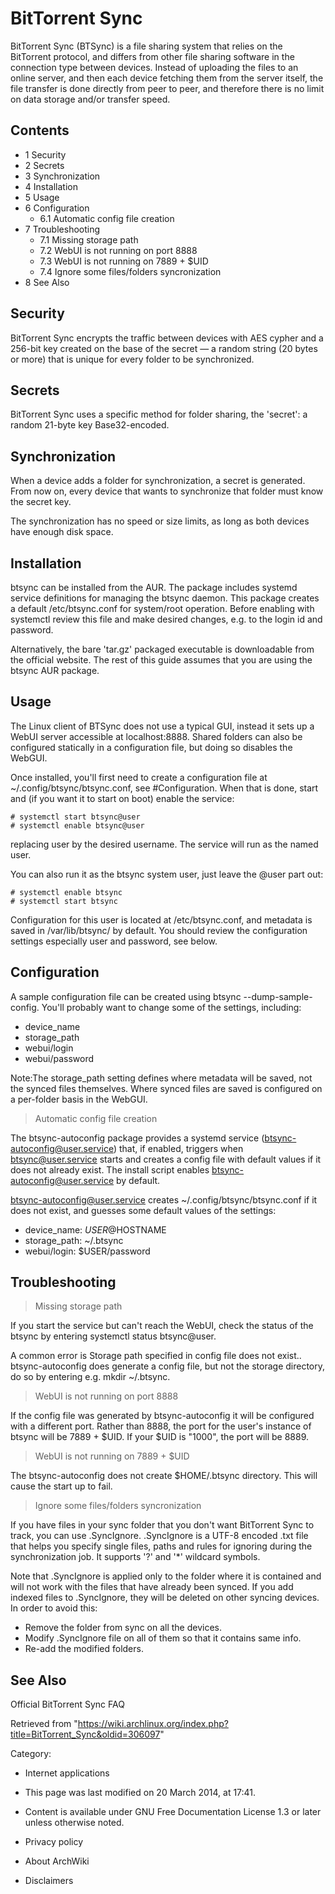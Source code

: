 BitTorrent Sync
===============

BitTorrent Sync (BTSync) is a file sharing system that relies on the
BitTorrent protocol, and differs from other file sharing software in the
connection type between devices. Instead of uploading the files to an
online server, and then each device fetching them from the server
itself, the file transfer is done directly from peer to peer, and
therefore there is no limit on data storage and/or transfer speed.

Contents
--------

-   1 Security
-   2 Secrets
-   3 Synchronization
-   4 Installation
-   5 Usage
-   6 Configuration
    -   6.1 Automatic config file creation
-   7 Troubleshooting
    -   7.1 Missing storage path
    -   7.2 WebUI is not running on port 8888
    -   7.3 WebUI is not running on 7889 + $UID
    -   7.4 Ignore some files/folders syncronization
-   8 See Also

Security
--------

BitTorrent Sync encrypts the traffic between devices with AES cypher and
a 256-bit key created on the base of the secret — a random string (20
bytes or more) that is unique for every folder to be synchronized.

Secrets
-------

BitTorrent Sync uses a specific method for folder sharing, the 'secret':
a random 21-byte key Base32-encoded.

Synchronization
---------------

When a device adds a folder for synchronization, a secret is generated.
From now on, every device that wants to synchronize that folder must
know the secret key.

The synchronization has no speed or size limits, as long as both devices
have enough disk space.

Installation
------------

btsync can be installed from the AUR. The package includes systemd
service definitions for managing the btsync daemon. This package creates
a default /etc/btsync.conf for system/root operation. Before enabling
with systemctl review this file and make desired changes, e.g. to the
login id and password.

Alternatively, the bare 'tar.gz' packaged executable is downloadable
from the official website. The rest of this guide assumes that you are
using the btsync AUR package.

Usage
-----

The Linux client of BTSync does not use a typical GUI, instead it sets
up a WebUI server accessible at localhost:8888. Shared folders can also
be configured statically in a configuration file, but doing so disables
the WebGUI.

Once installed, you'll first need to create a configuration file at
~/.config/btsync/btsync.conf, see #Configuration. When that is done,
start and (if you want it to start on boot) enable the service:

    # systemctl start btsync@user
    # systemctl enable btsync@user

replacing user by the desired username. The service will run as the
named user.

You can also run it as the btsync system user, just leave the @user part
out:

    # systemctl enable btsync
    # systemctl start btsync

Configuration for this user is located at /etc/btsync.conf, and metadata
is saved in /var/lib/btsync/ by default. You should review the
configuration settings especially user and password, see below.

Configuration
-------------

A sample configuration file can be created using
btsync --dump-sample-config. You'll probably want to change some of the
settings, including:

-   device_name
-   storage_path
-   webui/login
-   webui/password

Note:The storage_path setting defines where metadata will be saved, not
the synced files themselves. Where synced files are saved is configured
on a per-folder basis in the WebGUI.

> Automatic config file creation

The btsync-autoconfig package provides a systemd service
(btsync-autoconfig@user.service) that, if enabled, triggers when
btsync@user.service starts and creates a config file with default values
if it does not already exist. The install script enables
btsync-autoconfig@user.service by default.

btsync-autoconfig@user.service creates ~/.config/btsync/btsync.conf if
it does not exist, and guesses some default values of the settings:

-   device_name: $USER@$HOSTNAME
-   storage_path: ~/.btsync
-   webui/login: $USER/password

Troubleshooting
---------------

> Missing storage path

If you start the service but can't reach the WebUI, check the status of
the btsync by entering systemctl status btsync@user.

A common error is Storage path specified in config file does not exist..
btsync-autoconfig does generate a config file, but not the storage
directory, do so by entering e.g. mkdir ~/.btsync.

> WebUI is not running on port 8888

If the config file was generated by btsync-autoconfig it will be
configured with a different port. Rather than 8888, the port for the
user's instance of btsync will be 7889 + $UID. If your $UID is "1000",
the port will be 8889.

> WebUI is not running on 7889 + $UID

The btsync-autoconfig does not create $HOME/.btsync directory. This will
cause the start up to fail.

> Ignore some files/folders syncronization

If you have files in your sync folder that you don't want BitTorrent
Sync to track, you can use .SyncIgnore. .SyncIgnore is a UTF-8 encoded
.txt file that helps you specify single files, paths and rules for
ignoring during the synchronization job. It supports '?' and '*'
wildcard symbols.

Note that .SyncIgnore is applied only to the folder where it is
contained and will not work with the files that have already been
synced. If you add indexed files to .SyncIgnore, they will be deleted on
other syncing devices. In order to avoid this:

-   Remove the folder from sync on all the devices.
-   Modify .SyncIgnore file on all of them so that it contains same
    info.
-   Re-add the modified folders.

See Also
--------

Official BitTorrent Sync FAQ

Retrieved from
"https://wiki.archlinux.org/index.php?title=BitTorrent_Sync&oldid=306097"

Category:

-   Internet applications

-   This page was last modified on 20 March 2014, at 17:41.
-   Content is available under GNU Free Documentation License 1.3 or
    later unless otherwise noted.
-   Privacy policy
-   About ArchWiki
-   Disclaimers
